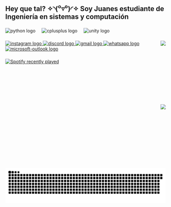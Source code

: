 <h2 align="left">Hey que tal?  ✧⁠◝⁠(⁠⁰⁠▿⁠⁰⁠)⁠◜⁠✧  Soy Juanes estudiante de Ingeniería en sistemas y computación</h2>

###

<div align="left">
  <img src="https://cdn.jsdelivr.net/gh/devicons/devicon/icons/python/python-original.svg" height="30" alt="python logo"  />
  <img width="12" />
  <img src="https://cdn.jsdelivr.net/gh/devicons/devicon/icons/cplusplus/cplusplus-original.svg" height="30" alt="cplusplus logo"  />
  <img width="12" />
  <img src="https://cdn.jsdelivr.net/gh/devicons/devicon/icons/unity/unity-original.svg" height="30" alt="unity logo"  />
</div>

###

<img align="right" height="200" src="https://media1.tenor.com/m/PLIr_VkF6ywAAAAC/ghostedvpn-hacker-cat.gif"  />

###

<div align="left">
  <a href="https://www.instagram.com/Juanes_angel3" target="_blank">
    <img src="https://img.shields.io/static/v1?message=Instagram&logo=instagram&label=&color=E4405F&logoColor=white&labelColor=&style=for-the-badge" height="35" alt="instagram logo"  />
  </a>
  <a href="https://discord.com/juanesangel747" target="_blank">
    <img src="https://img.shields.io/static/v1?message=Discord&logo=discord&label=&color=7289DA&logoColor=white&labelColor=&style=for-the-badge" height="35" alt="discord logo"  />
  </a>
  <a href="https://mail.google.com/juanesangelper@gmail.com" target="_blank">
    <img src="https://img.shields.io/static/v1?message=Gmail&logo=gmail&label=&color=D14836&logoColor=white&labelColor=&style=for-the-badge" height="35" alt="gmail logo"  />
  </a>
  <a href=" https://wa.me/57317580066" target="_blank">
    <img src="https://img.shields.io/static/v1?message=Whatsapp&logo=whatsapp&label=&color=25D366&logoColor=white&labelColor=&style=for-the-badge" height="35" alt="whatsapp logo"  />
  </a>
  <a href="https://outlook.office.com/J.angelp@uniandes.edu.co" target="_blank">
    <img src="https://img.shields.io/static/v1?message=Outlook&logo=microsoft-outlook&label=&color=0078D4&logoColor=white&labelColor=&style=for-the-badge" height="35" alt="microsoft-outlook logo"  />
  </a>
</div>

###

<div align="left">
  <a href="https://open.spotify.com/user/JuanesAngel747">
    <img src="https://spotify-recently-played-readme.vercel.app/api?user=3kddrwwnasylkuoq1hugxkppe" alt="Spotify recently played"  />
  </a>
</div>

###

<br clear="both">

<img align="right" height="200" src="https://media.tenor.com/EbqrdobATpAAAAAi/gengar.gif"  />

###

<br clear="both">

<img src="https://raw.githubusercontent.com/Juanesangel/Juanesangel/output/snake.svg" alt="Snake animation" />

###
